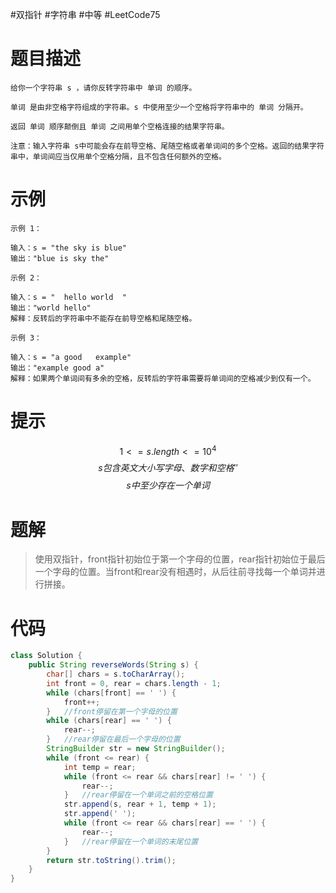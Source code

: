 #双指针 #字符串 #中等 #LeetCode75

# 题目描述

```
给你一个字符串 s ，请你反转字符串中 单词 的顺序。

单词 是由非空格字符组成的字符串。s 中使用至少一个空格将字符串中的 单词 分隔开。

返回 单词 顺序颠倒且 单词 之间用单个空格连接的结果字符串。

注意：输入字符串 s中可能会存在前导空格、尾随空格或者单词间的多个空格。返回的结果字符串中，单词间应当仅用单个空格分隔，且不包含任何额外的空格。
```

# 示例

```
示例 1：

输入：s = "the sky is blue"
输出："blue is sky the"
```

```
示例 2：

输入：s = "  hello world  "
输出："world hello"
解释：反转后的字符串中不能存在前导空格和尾随空格。
```

```
示例 3：

输入：s = "a good   example"
输出："example good a"
解释：如果两个单词间有多余的空格，反转后的字符串需要将单词间的空格减少到仅有一个。
```

# 提示

$$1 <= s.length <= 10^4$$
$$s 包含英文大小写字母、数字和空格 ' '$$
$$s 中 至少存在一个 单词$$

# 题解

>使用双指针，front指针初始位于第一个字母的位置，rear指针初始位于最后一个字母的位置。当front和rear没有相遇时，从后往前寻找每一个单词并进行拼接。

# 代码

```java
class Solution {  
    public String reverseWords(String s) {  
        char[] chars = s.toCharArray();  
        int front = 0, rear = chars.length - 1;  
        while (chars[front] == ' ') {  
            front++;  
        }   //front停留在第一个字母的位置  
        while (chars[rear] == ' ') {  
            rear--;  
        }   //rear停留在最后一个字母的位置  
        StringBuilder str = new StringBuilder();  
        while (front <= rear) {  
            int temp = rear;  
            while (front <= rear && chars[rear] != ' ') {  
                rear--;  
            }   //rear停留在一个单词之前的空格位置  
            str.append(s, rear + 1, temp + 1);  
            str.append(' ');  
            while (front <= rear && chars[rear] == ' ') {  
                rear--;  
            }   //rear停留在一个单词的末尾位置  
        }  
        return str.toString().trim();  
    }  
}
```

